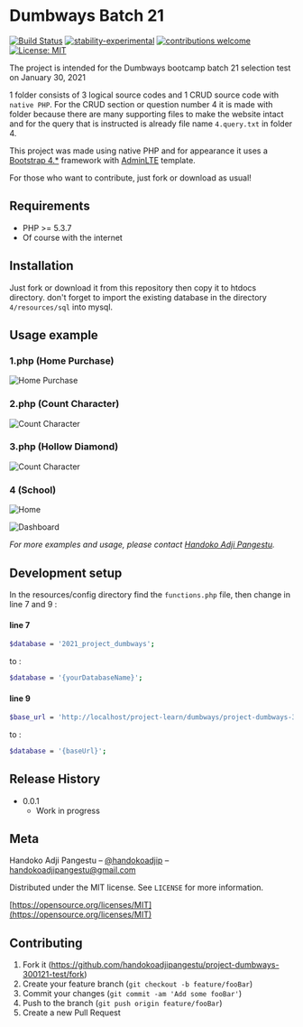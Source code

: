 # Dumbways Batch 21

[![Build Status](https://travis-ci.org/dwyl/esta.svg?branch=master)](https://github.com/handokoadjipangestu/project-dumbways-300121-test)
[![stability-experimental](https://img.shields.io/badge/stability-experimental-orange.svg)](https://github.com/handokoadjipangestu/project-dumbways-300121-test)
[![contributions welcome](https://img.shields.io/badge/contributions-welcome-brightgreen.svg?style=flat)](https://github.com/handokoadjipangestu/project-dumbways-300121-test/fork)
[![License: MIT](https://img.shields.io/badge/License-MIT-yellow.svg)](https://opensource.org/licenses/MIT)

The project is intended for the Dumbways bootcamp batch 21 selection test on January 30, 2021

1 folder consists of 3 logical source codes and 1 CRUD source code with `native PHP`. For the CRUD section or question number 4 it is made with folder because there are many supporting files to make the website intact and for the query that is instructed is already file name `4.query.txt` in folder 4.

This project was made using native PHP and for appearance it uses a [Bootstrap 4.\*](https://getbootstrap.com/docs/4.0/getting-started/introduction/) framework with [AdminLTE](https://adminlte.io/) template.

For those who want to contribute, just fork or download as usual!

## Requirements

- PHP >= 5.3.7
- Of course with the internet

## Installation

Just fork or download it from this repository then copy it to htdocs directory. don't forget to import the existing database in the directory `4/resources/sql` into mysql.

## Usage example

### 1.php (Home Purchase)

![Home Purchase](http://bebaskripsi.000webhostapp.com/project-dumbways-300121-test/1.png?)

### 2.php (Count Character)

![Count Character](http://bebaskripsi.000webhostapp.com/project-dumbways-300121-test/2.png?)

### 3.php (Hollow Diamond)

![Count Character](http://bebaskripsi.000webhostapp.com/project-dumbways-300121-test/3.png?)

### 4 (School)

![Home](http://bebaskripsi.000webhostapp.com/project-dumbways-300121-test/4-home.png?)

![Dashboard](http://bebaskripsi.000webhostapp.com/project-dumbways-300121-test/4-dashboard.png?)

_For more examples and usage, please contact [Handoko Adji Pangestu](https://www.instagram.com/handokoadjip/)._

## Development setup

In the resources/config directory find the `functions.php` file, then change in line 7 and 9 :

#### line 7

```sh
$database = '2021_project_dumbways';
```

to :

```sh
$database = '{yourDatabaseName}';
```

#### line 9

```sh
$base_url = 'http://localhost/project-learn/dumbways/project-dumbways-300121-test/4';
```

to :

```sh
$database = '{baseUrl}';
```

## Release History

- 0.0.1
  - Work in progress

## Meta

Handoko Adji Pangestu – [@handokoadjip](https://www.instagram.com/handokoadjip/) – handokoadjipangestu@gmail.com

Distributed under the MIT license. See `LICENSE` for more information.

[https://opensource.org/licenses/MIT](https://opensource.org/licenses/MIT)

## Contributing

1. Fork it (<https://github.com/handokoadjipangestu/project-dumbways-300121-test/fork>)
2. Create your feature branch (`git checkout -b feature/fooBar`)
3. Commit your changes (`git commit -am 'Add some fooBar'`)
4. Push to the branch (`git push origin feature/fooBar`)
5. Create a new Pull Request
